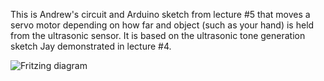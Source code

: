 This is Andrew's circuit and Arduino sketch from lecture #5 that moves a servo motor depending on how far and object (such as your hand) is held from the ultrasonic sensor.  It is based on the ultrasonic tone generation sketch Jay demonstrated in lecture #4.

![Fritzing diagram](ping_and_servo/Ultrasonic%20Detector%20with%20Servo%201.png)
